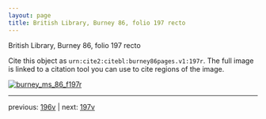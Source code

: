 ```yaml
---
layout: page
title: British Library, Burney 86, folio 197 recto
---
```


British Library, Burney 86, folio 197 recto

Cite this object as `urn:cite2:citebl:burney86pages.v1:197r`.  The full image is linked to a citation tool you can use to cite regions of the image.

[![burney_ms_86_f197r](http://www.homermultitext.org/iipsrv?IIIF=/project/homer/pyramidal/deepzoom/citebl/burney86imgs/v1/burney_ms_86_f197r.tif/full/800,/0/default.jpg)](http://www.homermultitext.org/ict2/?urn=urn:cite2:citebl:burney86imgs.v1:burney_ms_86_f197r) 

---

previous:  [196v](../196v/) | next: [197v](../197v/)